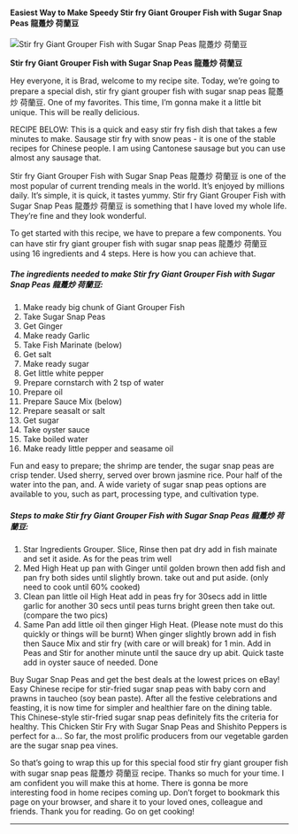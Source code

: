             

#### Easiest Way to Make Speedy Stir fry Giant Grouper Fish with Sugar Snap Peas 龍躉炒 荷蘭豆

![Stir fry Giant Grouper Fish with Sugar Snap Peas 龍躉炒 荷蘭豆](https://img-global.cpcdn.com/recipes/f19b24a81c9fb74e/751x532cq70/stir-fry-giant-grouper-fish-with-sugar-snap-peas-%e9%be%8d%e8%ba%89%e7%82%92-%e8%8d%b7%e8%98%ad%e8%b1%86-recipe-main-photo.jpg)

**Stir fry Giant Grouper Fish with Sugar Snap Peas 龍躉炒 荷蘭豆**

Hey everyone, it is Brad, welcome to my recipe site. Today, we’re going to prepare a special dish, stir fry giant grouper fish with sugar snap peas 龍躉炒 荷蘭豆. One of my favorites. This time, I’m gonna make it a little bit unique. This will be really delicious.

RECIPE BELOW: This is a quick and easy stir fry fish dish that takes a few minutes to make. Sausage stir fry with snow peas - it is one of the stable recipes for Chinese people. I am using Cantonese sausage but you can use almost any sausage that.

Stir fry Giant Grouper Fish with Sugar Snap Peas 龍躉炒 荷蘭豆 is one of the most popular of current trending meals in the world. It’s enjoyed by millions daily. It’s simple, it is quick, it tastes yummy. Stir fry Giant Grouper Fish with Sugar Snap Peas 龍躉炒 荷蘭豆 is something that I have loved my whole life. They’re fine and they look wonderful.

To get started with this recipe, we have to prepare a few components. You can have stir fry giant grouper fish with sugar snap peas 龍躉炒 荷蘭豆 using 16 ingredients and 4 steps. Here is how you can achieve that.

##### The ingredients needed to make Stir fry Giant Grouper Fish with Sugar Snap Peas 龍躉炒 荷蘭豆:

1.  Make ready big chunk of Giant Grouper Fish
2.  Take Sugar Snap Peas
3.  Get Ginger
4.  Make ready Garlic
5.  Take Fish Marinate (below)
6.  Get salt
7.  Make ready sugar
8.  Get little white pepper
9.  Prepare cornstarch with 2 tsp of water
10.  Prepare oil
11.  Prepare Sauce Mix (below)
12.  Prepare seasalt or salt
13.  Get sugar
14.  Take oyster sauce
15.  Take boiled water
16.  Make ready little pepper and seasame oil

Fun and easy to prepare; the shrimp are tender, the sugar snap peas are crisp tender. Used sherry, served over brown jasmine rice. Pour half of the water into the pan, and. A wide variety of sugar snap peas options are available to you, such as part, processing type, and cultivation type.

##### Steps to make Stir fry Giant Grouper Fish with Sugar Snap Peas 龍躉炒 荷蘭豆:

1.  Star Ingredients Grouper. Slice, Rinse then pat dry add in fish mainate and set it aside. As for the peas trim well
2.  Med High Heat up pan with Ginger until golden brown then add fish and pan fry both sides until slightly brown. take out and put aside. (only need to cook until 60% cooked)
3.  Clean pan little oil High Heat add in peas fry for 30secs add in little garlic for another 30 secs until peas turns bright green then take out. (compare the two pics)
4.  Same Pan add little oil then ginger High Heat. (Please note must do this quickly or things will be burnt) When ginger slightly brown add in fish then Sauce Mix and stir fry (with care or will break) for 1 min. Add in Peas and Stir for another minute until the sauce dry up abit. Quick taste add in oyster sauce of needed. Done

Buy Sugar Snap Peas and get the best deals at the lowest prices on eBay! Easy Chinese recipe for stir-fried sugar snap peas with baby corn and prawns in taucheo (soy bean paste). After all the festive celebrations and feasting, it is now time for simpler and healthier fare on the dining table. This Chinese-style stir-fried sugar snap peas definitely fits the criteria for healthy. This Chicken Stir Fry with Sugar Snap Peas and Shishito Peppers is perfect for a… So far, the most prolific producers from our vegetable garden are the sugar snap pea vines.

So that’s going to wrap this up for this special food stir fry giant grouper fish with sugar snap peas 龍躉炒 荷蘭豆 recipe. Thanks so much for your time. I am confident you will make this at home. There is gonna be more interesting food in home recipes coming up. Don’t forget to bookmark this page on your browser, and share it to your loved ones, colleague and friends. Thank you for reading. Go on get cooking!

* * *